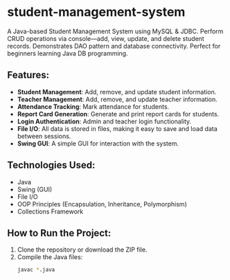 # student-management-system
A Java-based Student Management System using MySQL &amp; JDBC. Perform CRUD operations via console—add, view, update, and delete student records. Demonstrates DAO pattern and database connectivity. Perfect for beginners learning Java DB programming.


## Features:
- **Student Management**: Add, remove, and update student information.
- **Teacher Management**: Add, remove, and update teacher information.
- **Attendance Tracking**: Mark attendance for students.
- **Report Card Generation**: Generate and print report cards for students.
- **Login Authentication**: Admin and teacher login functionality.
- **File I/O**: All data is stored in files, making it easy to save and load data between sessions.
- **Swing GUI**: A simple GUI for interaction with the system.

## Technologies Used:
- Java
- Swing (GUI)
- File I/O
- OOP Principles (Encapsulation, Inheritance, Polymorphism)
- Collections Framework

## How to Run the Project:
1. Clone the repository or download the ZIP file.
2. Compile the Java files:
   ```bash
   javac *.java
